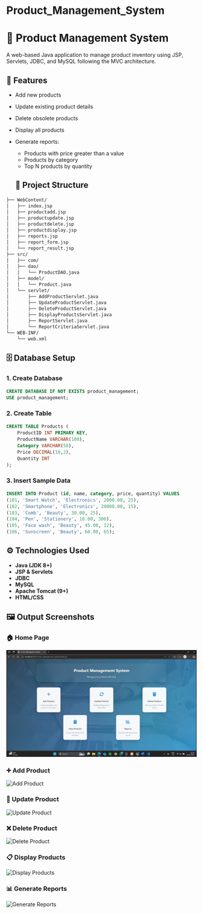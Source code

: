 # Product_Management_System


# 🛒 Product Management System

A web-based Java application to manage product inventory using JSP, Servlets, JDBC, and MySQL following the MVC architecture.

## 🚀 Features

- Add new products
- Update existing product details
- Delete obsolete products
- Display all products
- Generate reports:
  - Products with price greater than a value
  - Products by category
  - Top N products by quantity

  ## 📁 Project Structure

```ProductWebApp/
├── WebContent/
│   ├── index.jsp
│   ├── productadd.jsp
│   ├── productupdate.jsp
│   ├── productdelete.jsp
│   ├── productdisplay.jsp
│   ├── reports.jsp
│   ├── report_form.jsp
│   └── report_result.jsp
├── src/
│   ├── com/
│   ├── dao/
│   │   └── ProductDAO.java
│   ├── model/
│   │   └── Product.java
│   └── servlet/
│       ├── AddProductServlet.java
│       ├── UpdateProductServlet.java
│       ├── DeleteProductServlet.java
│       ├── DisplayProductsServlet.java
│       ├── ReportServlet.java
│       └── ReportCriteriaServlet.java
└── WEB-INF/
    └── web.xml
```


## 🗄️ Database Setup
### 1. Create Database

```sql
CREATE DATABASE IF NOT EXISTS product_management;
USE product_management;
```

### 2. Create Table

```sql
CREATE TABLE Products (
    ProductID INT PRIMARY KEY,
    ProductName VARCHAR(100),
    Category VARCHAR(50),
    Price DECIMAL(10,2),
    Quantity INT
);
```
### 3. Insert Sample Data
```sql
INSERT INTO Product (id, name, category, price, quantity) VALUES
(101, 'Smart Watch', 'Electronics', 2000.00, 25),
(102, 'Smartphone', 'Electronics', 20000.00, 15),
(103, 'Comb', 'Beauty', 30.00, 25),
(104, 'Pen', 'Stationery', 10.00, 300),
(105, 'Face wash', 'Beauty', 45.00, 12),
(106, 'Sunscreen', 'Beauty', 60.00, 65);


```

## ⚙️ Technologies Used

- **Java (JDK 8+)**
- **JSP & Servlets**
- **JDBC**
- **MySQL**
- **Apache Tomcat (9+)**
- **HTML/CSS**

## 🖼️ Output Screenshots

### 🏠 Home Page
![Home Page](screenshots/home.jpg)

### ➕ Add Product
![Add Product](screenshots/productadd.png)

### 📝 Update Product
![Update Product](screenshots/productupdate.png)

### ❌ Delete Product
![Delete Product](screenshots/productdelete.png)

### 📋 Display Products
![Display Products](screenshots/productdisplay.png)

### 📊 Generate Reports
![Generate Reports](screenshots/reports.png)


